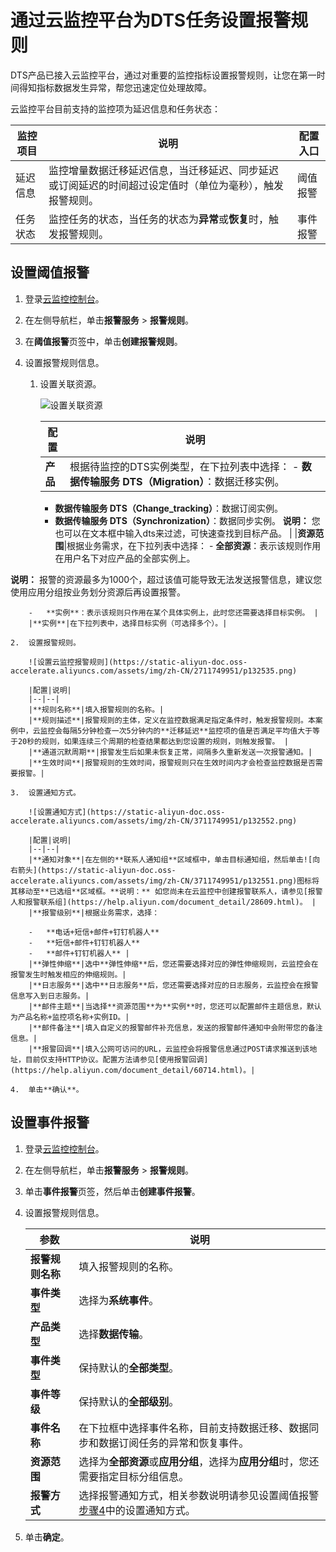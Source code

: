 # 通过云监控平台为DTS任务设置报警规则

DTS产品已接入云监控平台，通过对重要的监控指标设置报警规则，让您在第一时间得知指标数据发生异常，帮您迅速定位处理故障。

云监控平台目前支持的监控项为延迟信息和任务状态：

|监控项目|说明|配置入口|
|----|--|----|
|延迟信息|监控增量数据迁移延迟信息，当迁移延迟、同步延迟或订阅延迟的时间超过设定值时（单位为毫秒），触发报警规则。|阈值报警|
|任务状态|监控任务的状态，当任务的状态为**异常**或**恢复**时，触发报警规则。|事件报警|

## 设置阈值报警

1.  登录[云监控控制台](https://cloudmonitor.console.aliyun.com)。

2.  在左侧导航栏，单击**报警服务** \> **报警规则**。

3.  在**阈值报警**页签中，单击**创建报警规则**。

4.  设置报警规则信息。

    1.  设置关联资源。

        ![设置关联资源](https://static-aliyun-doc.oss-accelerate.aliyuncs.com/assets/img/zh-CN/2711749951/p132522.png)

        |配置|说明|
        |--|--|
        |**产品**|根据待监控的DTS实例类型，在下拉列表中选择：        -   **数据传输服务 DTS（Migration）**：数据迁移实例。
        -   **数据传输服务 DTS（Change\_tracking）**：数据订阅实例。
        -   **数据传输服务 DTS（Synchronization）**：数据同步实例。
**说明：** 您也可以在文本框中输入dts来过滤，可快速查找到目标产品。 |
        |**资源范围**|根据业务需求，在下拉列表中选择：        -   **全部资源**：表示该规则作用在用户名下对应产品的全部实例上。

**说明：** 报警的资源最多为1000个，超过该值可能导致无法发送报警信息，建议您使用应用分组按业务划分资源后再设置报警。

        -   **实例**：表示该规则只作用在某个具体实例上，此时您还需要选择目标实例。 |
        |**实例**|在下拉列表中，选择目标实例（可选择多个）。|

    2.  设置报警规则。

        ![设置云监控报警规则](https://static-aliyun-doc.oss-accelerate.aliyuncs.com/assets/img/zh-CN/2711749951/p132535.png)

        |配置|说明|
        |--|--|
        |**规则名称**|填入报警规则的名称。|
        |**规则描述**|报警规则的主体，定义在监控数据满足指定条件时，触发报警规则。本案例中，云监控会每隔5分钟检查一次5分钟内的**迁移延迟**监控项的值是否满足平均值大于等于20秒的规则，如果连续三个周期的检查结果都达到您设置的规则，则触发报警。 |
        |**通道沉默周期**|报警发生后如果未恢复正常，间隔多久重新发送一次报警通知。|
        |**生效时间**|报警规则的生效时间，报警规则只在生效时间内才会检查监控数据是否需要报警。|

    3.  设置通知方式。

        ![设置通知方式](https://static-aliyun-doc.oss-accelerate.aliyuncs.com/assets/img/zh-CN/3711749951/p132552.png)

        |配置|说明|
        |--|--|
        |**通知对象**|在左侧的**联系人通知组**区域框中，单击目标通知组，然后单击![向右箭头](https://static-aliyun-doc.oss-accelerate.aliyuncs.com/assets/img/zh-CN/3711749951/p132551.png)图标将其移动至**已选组**区域框。**说明：** 如您尚未在云监控中创建报警联系人，请参见[报警人和报警联系组](https://help.aliyun.com/document_detail/28609.html)。 |
        |**报警级别**|根据业务需求，选择：

        -   **电话+短信+邮件+钉钉机器人**
        -   **短信+邮件+钉钉机器人**
        -   **邮件+钉钉机器人** |
        |**弹性伸缩**|选中**弹性伸缩**后，您还需要选择对应的弹性伸缩规则，云监控会在报警发生时触发相应的伸缩规则。|
        |**日志服务**|选中**日志服务**后，您还需要选择对应的日志服务，云监控会在报警信息写入到日志服务。|
        |**邮件主题**|当选择**资源范围**为**实例**时，您还可以配置邮件主题信息，默认为产品名称+监控项名称+实例ID。|
        |**邮件备注**|填入自定义的报警邮件补充信息，发送的报警邮件通知中会附带您的备注信息。|
        |**报警回调**|填入公网可访问的URL，云监控会将报警信息通过POST请求推送到该地址，目前仅支持HTTP协议。配置方法请参见[使用报警回调](https://help.aliyun.com/document_detail/60714.html)。|

    4.  单击**确认**。


## 设置事件报警

1.  登录[云监控控制台](https://cloudmonitor.console.aliyun.com)。

2.  在左侧导航栏，单击**报警服务** \> **报警规则**。

3.  单击**事件报警**页签，然后单击**创建事件报警**。

4.  设置报警规则信息。

    |参数|说明|
    |--|--|
    |**报警规则名称**|填入报警规则的名称。|
    |**事件类型**|选择为**系统事件**。|
    |**产品类型**|选择**数据传输**。|
    |**事件类型**|保持默认的**全部类型**。|
    |**事件等级**|保持默认的**全部级别**。|
    |**事件名称**|在下拉框中选择事件名称，目前支持数据迁移、数据同步和数据订阅任务的异常和恢复事件。|
    |**资源范围**|选择为**全部资源**或**应用分组**，选择为**应用分组**时，您还需要指定目标分组信息。|
    |**报警方式**|选择报警通知方式，相关参数说明请参见设置阈值报警[步骤4](#step_ej5_39e_d9a)中的设置通知方式。|

5.  单击**确定**。


